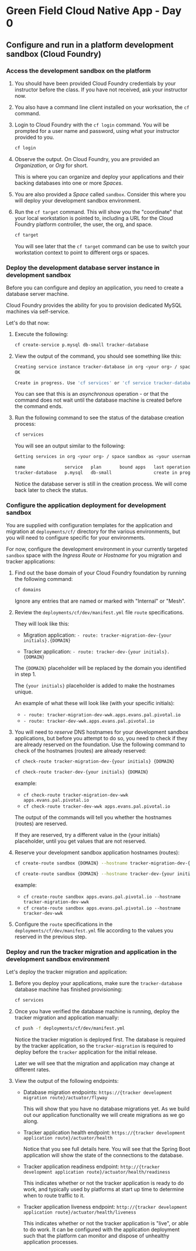 # Green Field Cloud Native App - Day 0

## Configure and run in a platform development sandbox (Cloud Foundry)

### Access the development sandbox on the platform

1.  You should have been provided Cloud Foundry credentials
    by your instructor before the class.
    If you have not received, ask your instructor now.

1.  You also have a command line client installed on your worksation,
    the `cf` command.

1.  Login to Cloud Foundry with the `cf login` command.
    You will be prompted for a user name and password,
    using what your instructor provided to you.

    ```bash
    cf login
    ```

1.  Observe the output.
    On Cloud Foundry,
    you are provided an *Organization*, or *Org* for short.

    This is where you can organize and deploy your applications
    and their backing databases into one or more *Spaces*.

1.  You are also provided a *Space* called `sandbox`.
    Consider this where you will deploy your development sandbox
    environment.

1.  Run the `cf target` command.
    This will show you the "coordinate" that your local workstation is
    pointed to,
    including a URL for the Cloud Foundry platform controller,
    the user,
    the org,
    and space.

    ```bash
    cf target
    ```

    You will see later that the `cf target` command can be use to switch
    your workstation context to point to different orgs or spaces.

### Deploy the development database server instance in development sandbox

Before you can configure and deploy an application,
you need to create a database server machine.

Cloud Foundry provides the ability for you to provision dedicated
MySQL machines via self-service.

Let's do that now:

1.  Execute the following:

    ```bash
    cf create-service p.mysql db-small tracker-database
    ```

1.  View the output of the command,
    you should see something like this:

    ```bash
    Creating service instance tracker-database in org <your org> / space sandbox as <user username>...
    OK

    Create in progress. Use 'cf services' or 'cf service tracker-database' to check operation status.
    ```

    You can see that this is an *asynchronous* operation - or that the
    command does not wait until the database machine is created before
    the command ends.

1.  Run the following command to see the status of the database creation
    process:

    ```bash
    cf services
    ```

    You will see an output similar to the following:

    ```bash
    Getting services in org <your org> / space sandbox as <your username>...

    name               service   plan       bound apps   last operation       broker                   upgrade available
    tracker-database   p.mysql   db-small                create in progress   dedicated-mysql-broker   no
    ```

    Notice the database server is still in the creation process.
    We will come back later to check the status.

### Configure the application deployment for development sandbox

You are supplied with configuration templates for the application and
migration at `deployments/cf/` directory for the various environments,
but you will need to configure specific for your environments.

For now,
configure the development environment in your currently targeted
`sandbox` space with the *Ingress Route* or *Hostname* for you migration
and tracker applications:

1.  Find out the base domain of your Cloud Foundry foundation by running
    the following command:

    ```bash
    cf domains
    ```

    Ignore any entries that are named or marked with "Internal" or
    "Mesh".

1.  Review the `deployments/cf/dev/manifest.yml` file `route`
    specifications.

    They will look like this:

    -   Migration application:
        `- route: tracker-migration-dev-{your initials}.{DOMAIN}`

    -   Tracker application:
        `- route: tracker-dev-{your initials}.{DOMAIN}`

    The `{DOMAIN}` placeholder will be replaced by the domain you
    identified in step 1.

    The `{your initials}` placeholder is added to make the hostnames
    unique.

    An example of what these will look like (with your specific initials):

    - `- route: tracker-migration-dev-wwk.apps.evans.pal.pivotal.io`
    - `- route: tracker-dev-wwk.apps.evans.pal.pivotal.io`

1.  You will need to *reserve* DNS hostnames for your development
    sandbox applications,
    but before you attempt to do so,
    you need to check if they are already reserved on the foundation.
    Use the following command to check of the hostnames (routes) are
    already reserved:

    ```bash
    cf check-route tracker-migration-dev-{your initials} {DOMAIN}
    ```

    ```bash
    cf check-route tracker-dev-{your initials} {DOMAIN}
    ```

    example:

    - `cf check-route tracker-migration-dev-wwk apps.evans.pal.pivotal.io`
    - `cf check-route tracker-dev-wwk apps.evans.pal.pivotal.io`

    The output of the commands will tell you whether the hostnames
    (routes) are reserved.

    If they are reserved,
    try a different value in the {your initials} placeholder,
    until you get values that are not reserved.

1.  Reserve your development sandbox application hostnames (routes):

    ```bash
    cf create-route sandbox {DOMAIN} --hostname tracker-migration-dev-{your initials}
    ```

    ```bash
    cf create-route sandbox {DOMAIN} --hostname tracker-dev-{your initials}
    ```

    example:

    - `cf create-route sandbox apps.evans.pal.pivotal.io --hostname tracker-migration-dev-wwk`
    - `cf create-route sandbox apps.evans.pal.pivotal.io --hostname tracker-dev-wwk`

1.  Configure the `route` specifications in the
    `deployments/cf/dev/manifest.yml` file according to the values you
    reserved in the previous step.

### Deploy and run the tracker migration and application in the development sandbox environment

Let's deploy the tracker migration and application:

1.  Before you deploy your applications,
    make sure the `tracker-database` database machine has finished
    provisioning:

    ```bash
    cf services
    ```

1.  Once you have verified the database machine is running,
    deploy the tracker migration and application manually:

    ```bash
    cf push -f deployments/cf/dev/manifest.yml
    ```

    Notice the tracker migration is deployed first.
    The database is required by the tracker application,
    so the `tracker-migration` is required to deploy before the
    `tracker` application for the initial release.

    Later we will see that the migration and application may change at
    different rates.

1.  View the output of the following endpoints:

    -   Database migration endpoints:
        `https://{tracker development migration route}/actuator/flyway`

        This will show that you have no database migrations yet.
        As we build out our application functionality we will create
        migrations as we go along.

    -   Tracker application health endpoint:
        `https://{tracker development application route}/actuator/health`

        Notice that you see full details here.
        You will see that the Spring Boot application will show the
        state of the connections to the database.

    -   Tracker application readiness endpoint:
        `http://{tracker development application route}/actuator/health/readiness`

        This indicates whether or not the tracker application is ready
        to do work,
        and typically used by platforms at start up time to determine
        when to route traffic to it.

    -   Tracker application liveness endpoint:
        `http://{tracker development application route}/actuator/health/liveness`

        This indicates whether or not the tracker application is "live",
        or able to do work.
        It can be configured with the application deployment such that
        the platform can monitor and dispose of unhealthy application
        processes.
